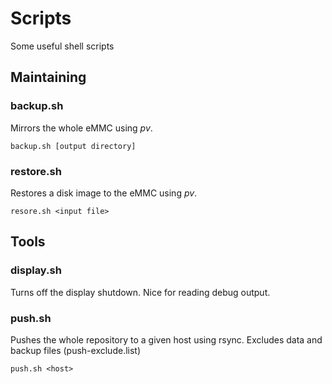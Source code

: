 # Scripts
Some useful shell scripts

## Maintaining

### backup.sh
Mirrors the whole eMMC using _pv_.

	backup.sh [output directory]

### restore.sh
Restores a disk image to the eMMC using _pv_.

	resore.sh <input file>

## Tools

### display.sh
Turns off the display shutdown. Nice for reading debug output.

### push.sh
Pushes the whole repository to a given host using rsync. Excludes data and backup files (push-exclude.list)

	push.sh <host>
